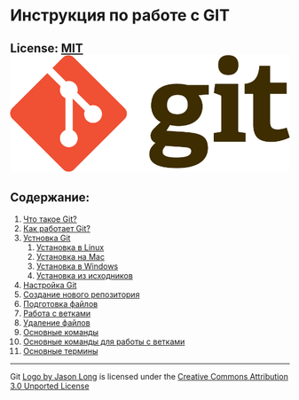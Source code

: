 # **Инструкция по работе с GIT**

License: [MIT](./license.md)
![](./assets/Git-Logo-2Color.png)
---
## Содержание:
1. [Что такое Git?](./1.md)
1. [Как работает Git?](./2.md)
1. [Устновка Git](./3.md)
    1. [Установка в Linux](./3.md#установка-в-linux)
    1. [Установка на Mac](./3.md#установка-на-mac)
    1. [Установка в Windows](./3.md#установка-в-windows)
    1. [Установка из исходников](./3.md#установка-из-исходников)
1. [Настройка Git](./4.md)
1. [Создание нового репозитория](./5.md)
1. [Подготовка файлов](./7.md)
1. [Работа с ветками](./8.md)
1. [Удаление файлов](./9.md)
1. [Основные команды](./10.md)
1. [Основные команды для работы с ветками](./11.md)
1. [Основные термины](./6.md)


---

Git [Logo by Jason Long](https://git-scm.com/downloads/logos) is licensed under the [Creative Commons Attribution 3.0 Unported License](https://creativecommons.org/licenses/by/3.0/) 

